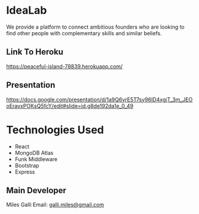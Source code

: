 # IdeaLab 
 
 We provide a platform to connect ambitious founders who are looking to find other people with complementary skills and similar beliefs. 

 ## Link To Heroku 

 https://peaceful-island-78839.herokuapp.com/

 ## Presentation 

 https://docs.google.com/presentation/d/1a9Q6yrE5T7sy96ID4xgjT_3m_JEOoEravxPOKsQ5fcY/edit#slide=id.g8de192da1e_0_49
 
 # Technologies Used

 - React 
 - MongoDB Atlas 
 - Funk Middleware 
 - Bootstrap 
 - Express 
 
 ## Main Developer 

 Miles Galli 
 Email: galli.miles@gmail.com